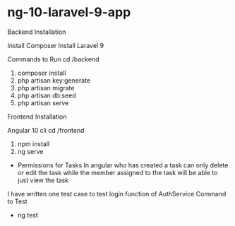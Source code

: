 # ng-10-laravel-9-app

Backend Installation

Install Composer
Install Laravel 9

Commands to Run
cd /backend
1. composer install
2. php artisan key:generate
3. php artisan migrate
4. php artisan db:seed
5. php artisan serve

Frontend Installation

Angular 10 cli
cd /frontend
1. npm install
2. ng serve

- Permissions for Tasks
In angular who has created a task can only delete or edit the task while the member assigned to the task will be able to just view the task

I have written one test case to test login function of AuthService
Command to Test
- ng test